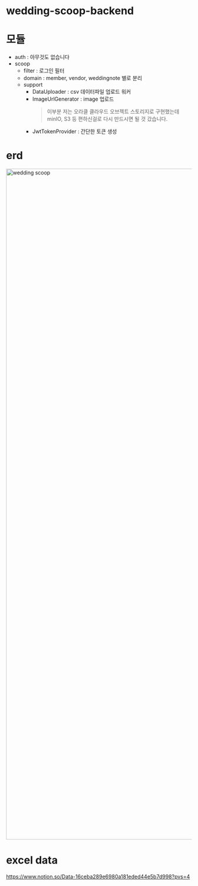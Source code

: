 # wedding-scoop-backend

# 모듈
- auth : 아무것도 없습니다
- scoop
  * filter : 로그인 필터
  * domain : member, vendor, weddingnote 별로 분리
  * support
    * DataUploader : csv 데이터파일 업로드 워커
    * ImageUrlGenerator : image 업로드
      > 이부분 저는 오라클 클라우드 오브젝트 스토리지로 구현했는데 minIO, S3 등 편하신걸로 다시 만드시면 될 것 갔습니다.
    * JwtTokenProvider : 간단한 토큰 생성

# erd
<img width="2440" height="1822" alt="wedding scoop" src="https://github.com/user-attachments/assets/144884ce-3ae5-48c4-b20d-be41075ffc13" />


# excel data

https://www.notion.so/Data-16ceba289e6980a181eded44e5b7d998?pvs=4
